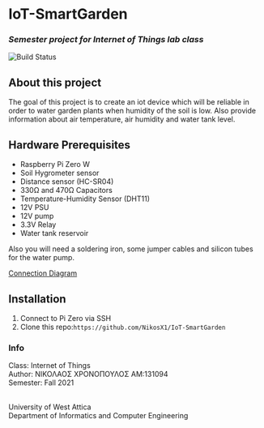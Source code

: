 # IoT-SmartGarden
### _Semester project for Internet of Things lab class_

![Build Status](https://ci.appveyor.com/api/projects/status/%7B%7Bstatus_id%7D%7D)

## About this project
The goal of this project is to create an iot device which will be reliable in order to water garden plants when humidity of the soil is low.
Also provide information about air temperature, air humidity and water tank level.


## Hardware Prerequisites

- Raspberry Pi Zero W
- Soil Hygrometer sensor
- Distance sensor (HC-SR04)
- 330Ω and 470Ω Capacitors
- Temperature-Humidity Sensor (DHT11)
- 12V PSU
- 12V pump
- 3.3V Relay
- Water tank reservoir

Also you will need a soldering iron, some jumper cables and silicon tubes for the water pump.

[Connection Diagram](https://raw.githubusercontent.com/NikosX1/IoT-SmartGarden/blob/main/diagrams/PI-DIAGRAM.pdf)


## Installation
1. Connect to Pi Zero via SSH
2. Clone this repo:`https://github.com/NikosX1/IoT-SmartGarden`

### Info
 
 Class: Internet of Things</br>
 Author: ΝΙΚΟΛΑΟΣ ΧΡΟΝΟΠΟΥΛΟΣ ΑΜ:131094</br>
 Semester: Fall 2021</br></br>
 
 University of West Attica</br>
 Department of Informatics and Computer Engineering

